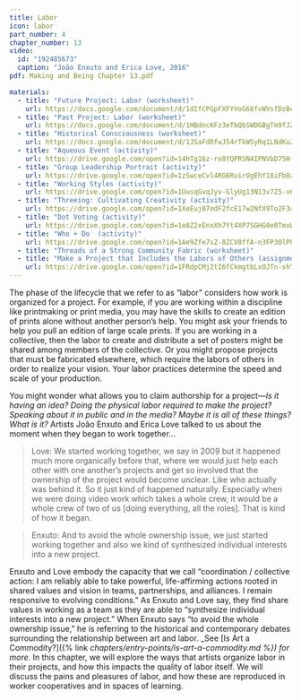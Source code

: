```yaml
---
title: Labor
icon: labor
part_number: 4
chapter_number: 13
video:
  id: "192485673"
  caption: "João Enxuto and Erica Love, 2016"
pdf: Making and Being Chapter 13.pdf

materials:
  - title: "Future Project: Labor (worksheet)"
    url: https://docs.google.com/document/d/1dIfCPGpFXFYVoG68fvWVsfDzBcMTEfabyg0K1XptJlA/edit
  - title: "Past Project: Labor (worksheet)"
    url: https://docs.google.com/document/d/1HBdncKFz3eTbQbSWDGBgTm9fJZH56uYrw68E11f0WHA/edit
  - title: "Historical Consciousness (worksheet)"
    url: https://docs.google.com/document/d/1JSaFdRfwJ54rTkW5yRq1LNdKu29MvqahoBo-EqoR4jc/edit
  - title: "Aqueous Event (activity)"
    url: https://drive.google.com/open?id=14hTg16z-ro8YQPRSN4IPNVbD75H-UEB8
  - title: "Group Leadership Portrait (activity)"
    url: https://drive.google.com/open?id=1zSwceCvl4RG6RuirOgEhY18iFb0z7vtO
  - title: "Working Styles (activity)"
    url: https://drive.google.com/open?id=1UusqGvqJyv-GlyUg13N13v7Z5-v6CNAs
  - title: "Threeing: Cultivating Creativity (activity)"
    url: https://drive.google.com/open?id=1XeEuj07odF2fcE17w2NfX9To2F34HNLn
  - title: "Dot Voting (activity)"
    url: https://drive.google.com/open?id=1e8Z2xEnxXh7Yt4XP7SGHG0e0TmxWYnZC
  - title: "Who + Do  (activity)"
    url: https://drive.google.com/open?id=1Ae9Zfe7sZ-8ZCV8ffA-n3FP30lPU3IZv
  - title: "Threads of a Strong Community Fabric (worksheet)"
  - title: "Make a Project that Includes the Labors of Others (assignment)"
    url: https://drive.google.com/open?id=1FRdpCMj2tI6fCkmgtbLxOJTn-shYP2Vt
---
```

The phase of the lifecycle that we refer to as “labor” considers how work is organized for a project. For example, if you are working within a discipline like printmaking or print media, you may have the skills to create an edition of prints alone without another person’s help. You might ask your friends to help you pull an edition of large scale prints. If you are working in a collective, then the labor to create and distribute a set of posters might be shared among members of the collective. Or you might propose projects that must be fabricated elsewhere, which require the labors of others in order to realize your vision. Your labor practices determine the speed and scale of your production.

You might wonder what allows you to claim authorship for a project—_Is it having an idea? Doing the physical labor required to make the project? Speaking about it in public and in the media? Maybe it is all of these things? What is it?_ Artists João Enxuto and Erica Love talked to us about the moment when they began to work together…

> Love: We started working together, we say in 2009 but it happened much more organically before that, where we would just help each other with one another’s projects and get so involved that the ownership of the project would become unclear. Like who actually was behind it. So it just kind of happened naturally. Especially when we were doing video work which takes a whole crew, it would be a whole crew of two of us [doing everything, all the roles]. That is kind of how it began.

> Enxuto: And to avoid the whole ownership issue, we just started working together and also we kind of synthesized individual interests into a new project.

Enxuto and Love embody the capacity that we call “coordination / collective action: I am reliably able to take powerful, life-affirming actions rooted in shared values and vision in teams, partnerships, and alliances. I remain responsive to evolving conditions.” As Enxuto and Love say, they find share values in working as a team as they are able to “synthesize individual interests into a new project.” When Enxuto  says “to avoid the whole ownership issue,” he is referring to the historical and contemporary debates surrounding the relationship between art and labor. _See [Is Art a Commodity?]({% link _chapters/entry-points/is-art-a-commodity.md %}) for more._ In this chapter, we will explore the ways that artists organize labor in their projects, and how this impacts the quality of labor itself. We will discuss the pains and pleasures of labor, and how these are reproduced in worker cooperatives and in spaces of learning.
